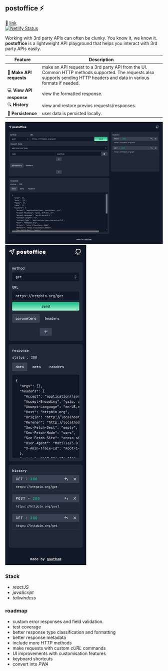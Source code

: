 ## **postoffice**  ⚡ 

🔗 [link](https://postoffice-api.netlify.app/)  
 [![Netlify Status](https://api.netlify.com/api/v1/badges/3c425796-80aa-4dd5-9bb7-2bddc04bb0dd/deploy-status)](https://app.netlify.com/sites/postoffice-api/deploys)

Working with 3rd party APIs can often be clunky. You know it, we know it. **postoffice** is a lightweight API playground that helps you interact with 3rd party APIs easily.



 Feature | Description
------- | -----------
🚀 **Make API requests** | make an API request to a 3rd party API from the UI. Common HTTP methods supported. The requests also supports sending HTTP headers and data in various formats if needed.
💻 **View API response** | view the formatted response. 
🔍 **History** | view and restore previos requests/responses.
💾 **Persistence** | user data is persisted locally.


 

![screenshot](./assets/ss.png "postoffice")
![screenshot](./assets/ss_mob.png "postoffice")




### **Stack**
 - _reactJS_
 - _javaScript_
 - _tailwindcss_

### **roadmap**
- custom error responses and field validation.
- test coverage 
- better response type classification and formatting
- better response metadata
- include more _HTTP_ methods
- make requests with custom _cURL_ commands
- UI improvements with customisation features
- keyboard shortcuts
- convert into _PWA_ 







 

